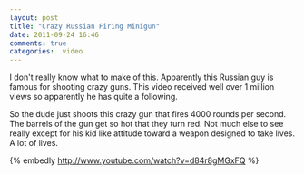 ```yaml
---
layout: post
title: "Crazy Russian Firing Minigun"
date: 2011-09-24 16:46
comments: true
categories:  video
---
```

I don't really know what to make of this.  Apparently this Russian guy is famous for shooting crazy guns.  This video received well over 1 million views so apparently he has quite a following.

So the dude just shoots this crazy gun that fires 4000 rounds per second.  The barrels of the gun get so hot that they turn red.  Not much else to see really except for his kid like attitude toward a weapon designed to take lives.  A lot of lives.

{% embedly http://www.youtube.com/watch?v=d84r8gMGxFQ %}